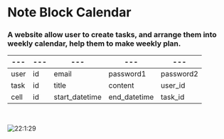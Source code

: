 # Note Block Calendar
### A website allow user to create tasks, and arrange them into weekly calendar, help them to make weekly plan.

|---|---|---|---|---|
|---|---|---|---|---|
| user | id | email | password1 | password2 |
| task | id | title | content | user_id |
| cell | id | start_datetime | end_datetime | task_id |

<br>

![22:1:29](https://user-images.githubusercontent.com/47287801/151664129-ea2eadf0-bfb0-48ea-a1bc-29143850c4cf.gif)
